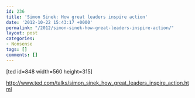 ```yaml
---
id: 236
title: 'Simon Sinek: How great leaders inspire action'
date: '2012-10-22 15:43:17 +0000'
permalink: "/2012/simon-sinek-how-great-leaders-inspire-action/"
layout: post
categories:
- Nonsense
tags: []
comments: []
---
```

[ted id=848 width=560 height=315]

<http://www.ted.com/talks/simon_sinek_how_great_leaders_inspire_action.html>